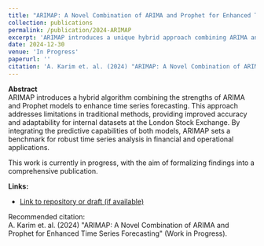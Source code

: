 ```yaml
---
title: "ARIMAP: A Novel Combination of ARIMA and Prophet for Enhanced Time Series Forecasting"
collection: publications
permalink: /publication/2024-ARIMAP
excerpt: 'ARIMAP introduces a unique hybrid approach combining ARIMA and Prophet to address limitations in conventional time series forecasting. By leveraging the strengths of both models, ARIMAP demonstrates superior accuracy and adaptability for internal datasets at the London Stock Exchange.'
date: 2024-12-30
venue: 'In Progress'
paperurl: ''
citation: 'A. Karim et. al. (2024) "ARIMAP: A Novel Combination of ARIMA and Prophet for Enhanced Time Series Forecasting" (Work in Progress).'
---
```

**Abstract**  
ARIMAP introduces a hybrid algorithm combining the strengths of ARIMA and Prophet models to enhance time series forecasting. This approach addresses limitations in traditional methods, providing improved accuracy and adaptability for internal datasets at the London Stock Exchange. By integrating the predictive capabilities of both models, ARIMAP sets a benchmark for robust time series analysis in financial and operational applications.

This work is currently in progress, with the aim of formalizing findings into a comprehensive publication.

**Links:**  
- [Link to repository or draft (if available)](#)

Recommended citation:  
A. Karim et. al. (2024) "ARIMAP: A Novel Combination of ARIMA and Prophet for Enhanced Time Series Forecasting" (Work in Progress).
